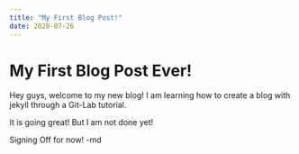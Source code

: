 ```yaml
---
title: "My First Blog Post!"
date: 2020-07-26
---
```


# My First Blog Post Ever!
Hey guys, welcome to my new blog!
I am learning how to create a blog with jekyll through a Git-Lab tutorial.

It is going great! But I am not done yet!

Signing Off for now!
-md
